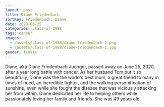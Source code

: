 ```yaml
---
layout: post
title: Diane Friedenbach
sortKey: Friedenbach, Diane
date: 2020-06-25
categories: class-of-1988
tags: cancer
images:
  - /assets/class-of-1988/diane-friedenbach-2.png
  - /assets/class-of-1988/diane-friedenbach-1.jpg
gender: female
---
```

Diane, aka Diane Friedenbach Juenger, passed away on June 25, 2020, after a year long battle with cancer. As her husband Tom put it so beautifully, Diane was the the world's best mom, a great friend to many in times of need, an incredible fighter, and the walking personification of sunshine, even while she fought the disease that was viciously attacking her from within. Diane dedicated her life to helping others while passionately loving her family and friends. She was 49 years old.
